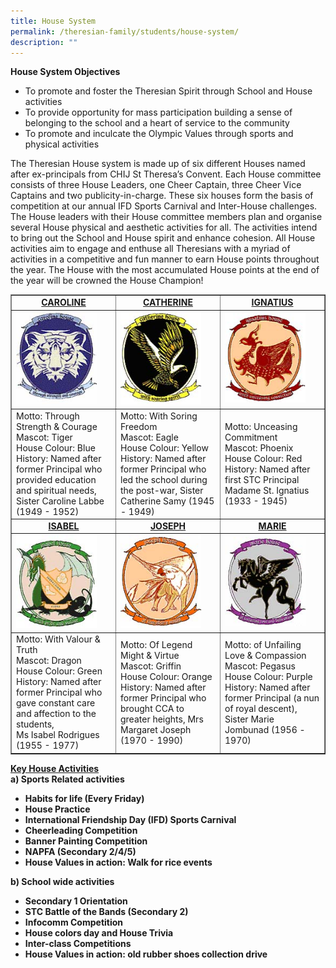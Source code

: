 ```yaml
---
title: House System
permalink: /theresian-family/students/house-system/
description: ""
---
```

<p><strong>House System Objectives</strong></p>
<ul>
<li>To promote and foster the Theresian Spirit through School and House activities</li>
<li>To provide opportunity for mass participation building a sense of belonging to the school and a heart of service to the community</li>
<li>To promote and inculcate the Olympic Values through sports and physical activities</li>
</ul>
<p>The Theresian House system is made up of six different Houses named after ex-principals from CHIJ St Theresa&rsquo;s Convent.&nbsp;Each House committee consists of three House Leaders, one Cheer Captain, three Cheer Vice Captains and two publicity-in-charge. These six houses form the basis of competition at our annual IFD Sports Carnival and Inter-House challenges. The House leaders with their House committee members plan and organise several House physical and aesthetic activities for all. The activities intend to bring out the School and House spirit and enhance cohesion. All House activities aim to engage and enthuse all Theresians with a myriad of activities in a competitive and fun manner to earn House points throughout the year. The House with the most accumulated House points at the end of the year will be crowned the House Champion!</p>
<table style="border-collapse: collapse; width: 100%;" border="1">
<tbody>
<tr>
<td style="width: 33.3333%; text-align: center;"><strong><u>CAROLINE</u></strong></td>
<td style="width: 33.3333%; text-align: center;"><strong><u>CATHERINE</u></strong></td>
<td style="width: 33.3333%; text-align: center;"><strong><u>IGNATIUS</u></strong></td>
</tr>
<tr>
<td style="width: 33.3333%;"><img style="width: 85%;" src="/images/hs1.jpg"></td>
<td style="width: 33.3333%;"><img style="width: 85%;" src="/images/hs2.jpg"></td>
<td style="width: 33.3333%;"><img style="width: 85%;" src="/images/hs3.jpg"></td>
</tr>
<tr>
<td style="width: 33.3333%;">Motto: Through Strength &amp; Courage<br />Mascot: Tiger<br />House Colour: Blue<br />
<div>History: Named after former Principal who provided education and spiritual needs, Sister Caroline Labbe (1949 - 1952)&nbsp;</div>
</td>
<td style="width: 33.3333%;">Motto: With Soring Freedom<br />Mascot: Eagle<br />House Colour: Yellow<br />History: Named after former Principal who led the school during the post-war, Sister Catherine Samy (1945 - 1949)&nbsp;</td>
<td style="width: 33.3333%;">
<p>Motto: Unceasing Commitment<br />Mascot: Phoenix<br />House Colour: Red<br />History: Named after first STC Principal Madame St. Ignatius (1933 - 1945)&nbsp;</p>
</td>
</tr>
<tr>
<td style="width: 33.3333%; text-align: center;"><strong><u>ISABEL</u></strong></td>
<td style="width: 33.3333%; text-align: center;"><strong><u>JOSEPH</u></strong></td>
<td style="width: 33.3333%; text-align: center;"><strong><u>MARIE</u></strong></td>
</tr>
<tr>
<td style="width: 33.3333%;"><img style="width: 85%;" src="/images/hs4.jpg"></td>
<td style="width: 33.3333%;"><img style="width: 85%;" src="/images/hs5.jpg"></td>
<td style="width: 33.3333%;"><img style="width: 85%;" src="/images/hs6.jpg"></td>
</tr>
<tr>
<td style="width: 33.3333%;">Motto: With Valour &amp; Truth<br />Mascot: Dragon<br />House Colour: Green<br />
<div>History: Named after former Principal who gave constant care and affection to the students,&nbsp;</div>
<div>Ms Isabel Rodrigues (1955 - 1977)</div>
</td>
<td style="width: 33.3333%;">Motto: Of Legend Might &amp; Virtue<br />Mascot: Griffin<br />House Colour: Orange<br />History: Named after former Principal who brought CCA to greater heights, Mrs Margaret Joseph (1970 - 1990)&nbsp;</td>
<td style="width: 33.3333%;">Motto: of Unfailing Love &amp; Compassion<br />Mascot: Pegasus<br />House Colour: Purple<br />History: Named after former Principal (a nun of royal descent), Sister Marie Jombunad (1956 - 1970)</td>
</tr>
</tbody>
</table>
<p><strong><u>Key House Activities<br /></u></strong><strong>a) Sports Related activities&nbsp;</strong></p>
<ul>
<li><strong>Habits for life (Every Friday)</strong></li>
<li><strong>House Practice</strong></li>
<li><strong>International Friendship Day (IFD) Sports Carnival</strong></li>
<li><strong>Cheerleading Competition</strong></li>
<li><strong>Banner Painting Competition</strong></li>
<li><strong>NAPFA (Secondary 2/4/5)</strong></li>
<li><strong>House Values in action: Walk for rice events</strong></li>
</ul>
<p><strong>b) School wide activities</strong></p>
<ul>
<li><strong>Secondary 1 Orientation</strong></li>
<li><strong>STC Battle of the Bands (Secondary 2)</strong></li>
<li><strong>Infocomm Competition</strong></li>
<li><strong>House colors day and House Trivia</strong></li>
<li><strong>Inter-class Competitions</strong></li>
<li><strong>House Values in action: old rubber shoes collection drive</strong></li>
</ul>
